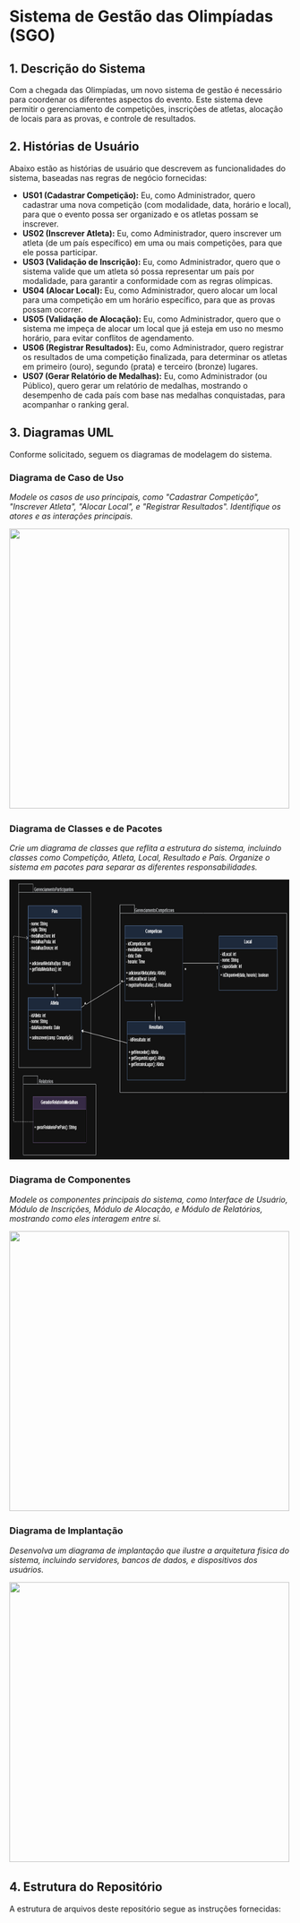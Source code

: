 # Sistema de Gestão das Olimpíadas (SGO)



## 1. Descrição do Sistema

Com a chegada das Olimpíadas, um novo sistema de gestão é necessário para coordenar os diferentes aspectos do evento. Este sistema deve permitir o gerenciamento de competições, inscrições de atletas, alocação de locais para as provas, e controle de resultados.

## 2. Histórias de Usuário

Abaixo estão as histórias de usuário que descrevem as funcionalidades do sistema, baseadas nas regras de negócio fornecidas:

* **US01 (Cadastrar Competição):** Eu, como Administrador, quero cadastrar uma nova competição (com modalidade, data, horário e local), para que o evento possa ser organizado e os atletas possam se inscrever.
* **US02 (Inscrever Atleta):** Eu, como Administrador, quero inscrever um atleta (de um país específico) em uma ou mais competições, para que ele possa participar.
* **US03 (Validação de Inscrição):** Eu, como Administrador, quero que o sistema valide que um atleta só possa representar um país por modalidade, para garantir a conformidade com as regras olímpicas.
* **US04 (Alocar Local):** Eu, como Administrador, quero alocar um local para uma competição em um horário específico, para que as provas possam ocorrer.
* **US05 (Validação de Alocação):** Eu, como Administrador, quero que o sistema me impeça de alocar um local que já esteja em uso no mesmo horário, para evitar conflitos de agendamento.
* **US06 (Registrar Resultados):** Eu, como Administrador, quero registrar os resultados de uma competição finalizada, para determinar os atletas em primeiro (ouro), segundo (prata) e terceiro (bronze) lugares.
* **US07 (Gerar Relatório de Medalhas):** Eu, como Administrador (ou Público), quero gerar um relatório de medalhas, mostrando o desempenho de cada país com base nas medalhas conquistadas, para acompanhar o ranking geral.

## 3. Diagramas UML

Conforme solicitado, seguem os diagramas de modelagem do sistema.

### Diagrama de Caso de Uso
*Modele os casos de uso principais, como "Cadastrar Competição", "Inscrever Atleta", "Alocar Local", e "Registrar Resultados". Identifique os atores e as interações principais.*

<img width="500px" height="500px" src="imagens/diagrama-de-caso-de-uso.png"/>

### Diagrama de Classes e de Pacotes
*Crie um diagrama de classes que reflita a estrutura do sistema, incluindo classes como Competição, Atleta, Local, Resultado e País. Organize o sistema em pacotes para separar as diferentes responsabilidades.*

<img width="500px" height="500px" src="imagens/diagrama-de-classes-e-pacotes.png"/>


### Diagrama de Componentes
*Modele os componentes principais do sistema, como Interface de Usuário, Módulo de Inscrições, Módulo de Alocação, e Módulo de Relatórios, mostrando como eles interagem entre si.*

<img width="500px" height="500px" src="imagens/diagrama-de-componentes.png"/>

### Diagrama de Implantação
*Desenvolva um diagrama de implantação que ilustre a arquitetura física do sistema, incluindo servidores, bancos de dados, e dispositivos dos usuários.*

<img width="500px" height="500px" src="imagens/diagrama-de-implantação.png"/>

## 4. Estrutura do Repositório

A estrutura de arquivos deste repositório segue as instruções fornecidas:
